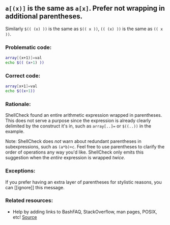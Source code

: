 ##  `a[(x)]` is the same as `a[x]`. Prefer not wrapping in additional parentheses.

Similarly `$(( (x) ))` is the same as `$(( x ))`, `(( (x) ))` is the same as `(( x ))`.


### Problematic code:

```sh
array[(x+1)]=val
echo $(( (x+1) ))
```

### Correct code:

```sh
array[x+1]=val
echo $((x+1))
```

### Rationale:

ShellCheck found an entire arithmetic expression wrapped in parentheses. This does not serve a purpose since the expression is already clearly delimited by the construct it's in, such as `array[..]=` or `$((..))` in the example.

Note: ShellCheck does *not* warn about redundant parentheses in subexpressions, such as `(a*b)+c`. Feel free to use parentheses to clarify the order of operations any way you'd like. ShellCheck only emits this suggestion when the *entire* expression is wrapped *twice*.

### Exceptions:

If you prefer having an extra layer of parentheses for stylistic reasons, you can [[ignore]] this message.

### Related resources:

* Help by adding links to BashFAQ, StackOverflow, man pages, POSIX, etc!
[Source](https://github.com/koalaman/shellcheck/wiki/SC2323)

